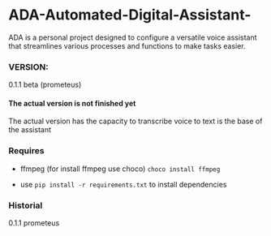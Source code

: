 # ADA-Automated-Digital-Assistant-
ADA is a personal project designed to configure a versatile voice assistant that streamlines various processes and functions to make tasks easier.

### VERSION:
0.1.1 beta (prometeus)

#### The actual version is not finished yet
The actual version has the capacity to transcribe voice to text is the base of the assistant


### Requires
- ffmpeg (for install ffmpeg use choco)
`choco install ffmpeg`

- use `pip install -r requirements.txt` to install dependencies

### Historial
0.1.1 prometeus
